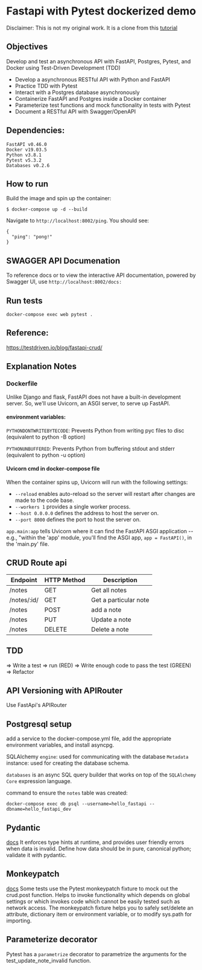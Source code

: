# Fastapi with Pytest dockerized demo

Disclaimer: This is not my original work. It is a clone from this [tutorial](https://testdriven.io/blog/fastapi-crud/)


## Objectives

Develop and test an asynchronous API with FastAPI, Postgres, Pytest, and Docker using Test-Driven Development (TDD)

- Develop a asynchronous RESTful API with Python and FastAPI
- Practice TDD with Pytest
- Interact with a Postgres database asynchronously
- Containerize FastAPI and Postgres inside a Docker container
- Parameterize test functions and mock functionality in tests with Pytest
- Document a RESTful API with Swagger/OpenAPI


## Dependencies:

```
FastAPI v0.46.0
Docker v19.03.5
Python v3.8.1
Pytest v5.3.2
Databases v0.2.6
```

## How to run

Build the image and spin up the container:

```
$ docker-compose up -d --build
```

Navigate to `http://localhost:8002/ping`. You should see:

```
{
  "ping": "pong!"
}
```

## SWAGGER API Documenation

To reference docs or to view the interactive API documentation, powered by Swagger UI, use `http://localhost:8002/docs:`

## Run tests

```
docker-compose exec web pytest .
```

## Reference:

https://testdriven.io/blog/fastapi-crud/

## Explanation Notes

### Dockerfile

Unlike Django and flask, FastAPI does not have a built-in development server. So, we'll use Uvicorn, an ASGI server, to serve up FastAPI.

#### environment variables:

`PYTHONDONTWRITEBYTECODE`: Prevents Python from writing pyc files to disc (equivalent to python -B option)

`PYTHONUNBUFFERED`: Prevents Python from buffering stdout and stderr (equivalent to python -u option)

#### Uvicorn cmd in docker-compose file
When the container spins up, Uvicorn will run with the following settings:

- `--reload` enables auto-reload so the server will restart after changes are made to the code base.
- `--workers 1` provides a single worker process.
- `--host 0.0.0.0` defines the address to host the server on.
- `--port 8000` defines the port to host the server on.

`app.main:app` tells Uvicorn where it can find the FastAPI ASGI application -- e.g., "within the 'app' module, you'll find the ASGI app, `app = FastAPI()`, in the 'main.py' file.


## CRUD Route api

| Endpoint | HTTP Method | Description 
-----------|-------------|------------
| /notes   | GET | Get all notes 
| /notes/:id/   | GET | Get a particular note
| /notes   | POST | add a note
| /notes   | PUT | Update a note 
| /notes   | DELETE | Delete a note 


## TDD

=> Write a test 
=> run (RED) 
=> Write enough code to pass the test (GREEN) 
=> Refactor 

## API Versioning with APIRouter

Use FastApi's APIRouter

## Postgresql setup

add a service to the docker-compose.yml file, add the appropriate environment variables, and install asyncpg.

SQLAlchemy `engine`: used for communicating with the database 
`Metadata` instance: used for creating the database schema.

`databases` is an async SQL query builder that works on top of the `SQLAlchemy Core` expression language.

command to ensure the `notes` table was created: 

```
docker-compose exec db psql --username=hello_fastapi --dbname=hello_fastapi_dev
```

## Pydantic

[docs](https://pydantic-docs.helpmanual.io/)
It enforces type hints at runtime, and provides user friendly errors when data is invalid.
Define how data should be in pure, canonical python; validate it with pydantic.

## Monkeypatch

[docs](https://docs.pytest.org/en/latest/monkeypatch.html)
Some tests use the Pytest monkeypatch fixture to mock out the crud.post function. 
Helps to invoke functionality which depends on global settings or which invokes code which cannot be easily tested such as network access.
The monkeypatch fixture helps you to safely set/delete an attribute, dictionary item or environment variable, or to modify sys.path for importing.

## Parameterize decorator

Pytest has a `parametrize` decorator to parametrize the arguments for the test_update_note_invalid function.